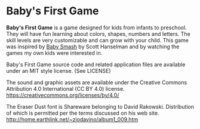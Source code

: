 # Baby's First Game

**Baby's First Game** is a game designed for kids from infants to preschool. They will have fun learning about colors, shapes, numbers and letters. The skill levels are very customizable and can grow with your child. This game was inspired by [Baby Smash](http://www.hanselman.com/babysmash/) by Scott Hanselman and by watching the games my own kids were interested in.

Baby's First Game source code and related application files are available under an MIT style license. (See LICENSE)

The sound and graphic assets are available under the Creative Commons Attribution 4.0 International (CC BY 4.0) license.  https://creativecommons.org/licenses/by/4.0/

The Eraser Dust font is Shareware belonging to David Rakowski. Distribution of which is permitted per the terms discussed on his web site.  http://home.earthlink.net/~ziodavino/album1_009.htm

